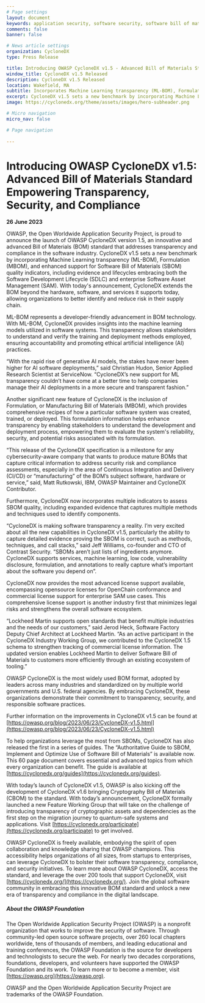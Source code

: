 ```yaml
---
# Page settings
layout: document
keywords: application security, software security, software bill of material, SBOM, BOM, open source, supply chain, specification, spdx, license, package url, purl, cpe
comments: false
banner: false

# News article settings
organization: CycloneDX
type: Press Release

title: Introducing OWASP CycloneDX v1.5 - Advanced Bill of Materials Standard Empowering Transparency, Security, and Compliance
window_title: CycloneDX v1.5 Released
description: CycloneDX v1.5 Released
location: Wakefield, MA
subtitle: Incorporates Machine Learning transparency (ML-BOM), Formulation (MBOM), and enhanced support for SBOM quality indicators including evidence and lifecycles.
excerpt: CycloneDX v1.5 sets a new benchmark by incorporating Machine Learning transparency (ML-BOM), Formulation (MBOM), and enhanced support for Software Bill of Materials (SBOM) quality indicators, including evidence and lifecycles embracing both the Software Development Lifecycle (SDLC) and enterprise Software Asset Management (SAM).
image: https://cyclonedx.org/theme/assets/images/hero-subheader.png

# Micro navigation
micro_nav: false

# Page navigation
    
---
```


# Introducing OWASP CycloneDX v1.5: Advanced Bill of Materials Standard Empowering Transparency, Security, and Compliance
**26 June 2023**

OWASP, the Open Worldwide Application Security Project, is proud to announce the launch of OWASP CycloneDX version 1.5, an innovative and advanced Bill of Materials (BOM) standard that addresses transparency and compliance in the software industry. CycloneDX v1.5 sets a new benchmark by incorporating Machine Learning transparency (ML-BOM), Formulation (MBOM), and enhanced support for Software Bill of Materials (SBOM) quality indicators, including evidence and lifecycles embracing both the Software Development Lifecycle (SDLC) and enterprise Software Asset Management (SAM). With today's announcement, CycloneDX extends the BOM beyond the hardware, software, and services it supports today, allowing organizations to better identify and reduce risk in their supply chain.

ML-BOM represents a developer-friendly advancement in BOM technology. With ML-BOM, CycloneDX provides insights into the machine learning models utilized in software systems. This transparency allows stakeholders to understand and verify the training and deployment methods employed, ensuring accountability and promoting ethical artificial intelligence (AI) practices.

“With the rapid rise of generative AI models, the stakes have never been higher for AI software deployments,” said Christian Hudon, Senior Applied Research Scientist at ServiceNow. “CycloneDX’s new support for ML transparency couldn’t have come at a better time to help companies manage their AI deployments in a more secure and transparent fashion.”

Another significant new feature of CycloneDX is the inclusion of Formulation, or Manufacturing Bill of Materials (MBOM), which provides comprehensive recipes of how a particular software system was created, trained, or deployed. This formulation information helps enhance transparency by enabling stakeholders to understand the development and deployment process, empowering them to evaluate the system's reliability, security, and potential risks associated with its formulation.

“This release of the CycloneDX specification is a milestone for any cybersecurity-aware company that wants to produce mature BOMs that capture critical information to address security risk and compliance assessments, especially in the area of Continuous Integration and Delivery (CI/CD) or “manufacturing” of the BOM’s subject software, hardware or service,” said, Matt Rutkowski, IBM, OWASP Maintainer and CycloneDX Contributor.

Furthermore, CycloneDX now incorporates multiple indicators to assess SBOM quality, including expanded evidence that captures multiple methods and techniques used to identify components.

“CycloneDX is making software transparency a reality. I’m very excited about all the new capabilities in CycloneDX v1.5, particularly the ability to capture detailed evidence proving the SBOM is correct, such as methods, techniques, and call stacks,” said Jeff Williams, co-founder and CTO of Contrast Security. “SBOMs aren’t just lists of ingredients anymore. CycloneDX supports services, machine learning, low code, vulnerability disclosure, formulation, and annotations to really capture what’s important about the software you depend on”.

CycloneDX now provides the most advanced license support available, encompassing opensource licenses for OpenChain conformance and commercial license support for enterprise SAM use cases. This comprehensive license support is another industry first that minimizes legal risks and strengthens the overall software ecosystem.

“Lockheed Martin supports open standards that benefit multiple industries and the needs of our customers,” said Jerod Heck, Software Factory Deputy Chief Architect at Lockheed Martin. “As an active participant in the CycloneDX Industry Working Group, we contributed to the CycloneDX 1.5 schema to strengthen tracking of commercial license information. The updated version enables Lockheed Martin to deliver Software Bill of Materials to customers more efficiently through an existing ecosystem of tooling.”

OWASP CycloneDX is the most widely used BOM format, adopted by leaders across many industries and standardized on by multiple world governments and U.S. federal agencies. By embracing CycloneDX, these organizations demonstrate their commitment to transparency, security, and responsible software practices.

Further information on the improvements in CycloneDX v1.5 can be found at [https://owasp.org/blog/2023/06/23/CycloneDX-v1.5.html](https://owasp.org/blog/2023/06/23/CycloneDX-v1.5.html)

To help organizations leverage the most from SBOMs, CycloneDX has also released the first in a series of guides. The “Authoritative Guide to SBOM, Implement and Optimize Use of Software Bill of Materials” is available now. This 60 page document covers essential and advanced topics from which every organization can benefit. The guide is available at [https://cyclonedx.org/guides](https://cyclonedx.org/guides).

With today’s launch of CycloneDX v1.5, OWASP is also kicking off the development of CycloneDX v1.6 bringing Cryptography Bill of Materials (CBOM) to the standard. With today’s announcement, CycloneDX formally launched a new Feature Working Group that will take on the challenge of introducing transparency of cryptographic assets and dependencies as the first step on the migration journey to quantum-safe systems and applications. Visit [https://cyclonedx.org/participate](https://cyclonedx.org/participate) to get involved.

OWASP CycloneDX is freely available, embodying the spirit of open collaboration and knowledge sharing that OWASP champions. This accessibility helps organizations of all sizes, from startups to enterprises, can leverage CycloneDX to bolster their software transparency, compliance, and security initiatives. To learn more about OWASP CycloneDX, access the standard, and leverage the over 200 tools that support CycloneDX, visit [https://cyclonedx.org/](https://cyclonedx.org/). Join the global software community in embracing this innovative BOM standard and unlock a new era of transparency and compliance in the digital landscape.


##### **About the OWASP Foundation**

The Open Worldwide Application Security Project (OWASP) is a nonprofit organization that works to improve the security of
software. Through community-led open source software projects, over 260 local chapters worldwide, tens of thousands of
members, and leading educational and training conferences, the OWASP Foundation is the source for developers and
technologists to secure the web. For nearly two decades corporations, foundations, developers, and volunteers have
supported the OWASP Foundation and its work. To learn more or to become a member, visit [https://owasp.org](https://owasp.org).

OWASP and the Open Worldwide Application Security Project are trademarks of the OWASP Foundation.
